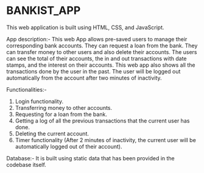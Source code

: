 # BANKIST_APP
This web application is built using HTML, CSS, and JavaScript.

App description:-
This web App allows pre-saved users to manage their corresponding bank accounts. They can request a loan from the bank. They can transfer money to other users
and also delete their accounts. The users can see the total of their accounts, the in and out transactions with date stamps, and the interest on their accounts.
This web app also shows all the transactions done by the user in the past. The user will be logged out automatically from the account after two minutes of inactivity.

Functionalities:-
1. Login functionality.
2. Transferring money to other accounts.
3. Requesting for a loan from the bank.
4. Getting a log of all the previous transactions that the current user has done.
5. Deleting the current account.
6. Timer functionality (After 2 minutes of inactivity, the current user will be automatically logged out of their account).

Database:-
It is built using static data that has been provided in the codebase itself.

